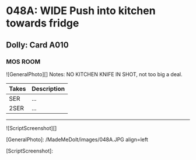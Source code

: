 # 048A: WIDE Push into kitchen towards fridge

## Dolly: Card A010

### MOS ROOM

![GeneralPhoto][]
Notes: NO KITCHEN KNIFE IN SHOT, not too big a deal.

| Takes | Description |
|:---|:----|
| SER | ... |
| 2SER | ... |

----

![ScriptScreenshot][]


[GeneralPhoto]:  /MadeMeDoIt/images/048A.JPG align=left

[ScriptScreenshot]: 